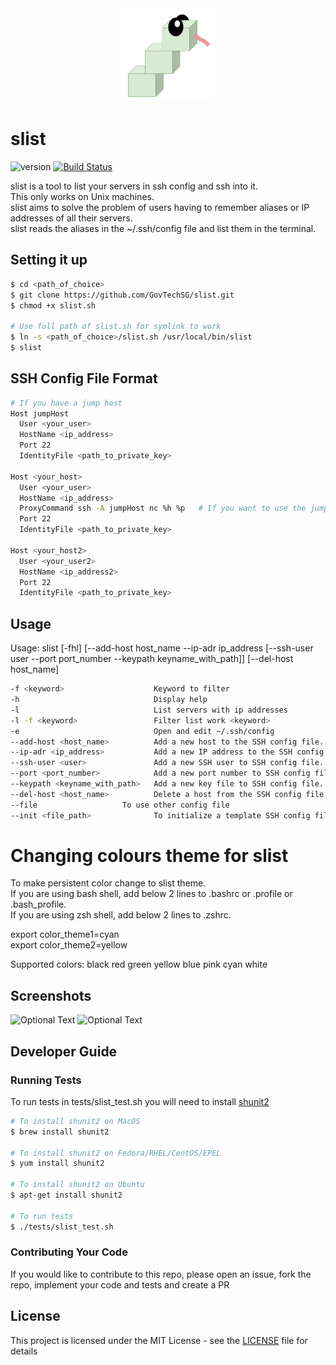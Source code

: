 <div id="logo" align="center">
    <img src="slist.png" alt="Tanuki" width="150" height="150"/>
</div>

# slist
![version](https://img.shields.io/github/release/GovTechSG/slist.svg?style=flat) [![Build Status](https://travis-ci.org/GovTechSG/slist.svg?branch=master)](https://travis-ci.org/GovTechSG/slist)

slist is a tool to list your servers in ssh config and ssh into it.<br/>
This only works on Unix machines.<br/>
slist aims to solve the problem of users having to remember aliases or IP addresses of all their servers.<br/>
slist reads the aliases in the ~/.ssh/config file and list them in the terminal.

## Setting it up

```bash
$ cd <path_of_choice>
$ git clone https://github.com/GovTechSG/slist.git
$ chmod +x slist.sh

# Use full path of slist.sh for symlink to work
$ ln -s <path_of_choice>/slist.sh /usr/local/bin/slist
$ slist
```

## SSH Config File Format

```bash
# If you have a jump host
Host jumpHost
  User <your_user>
  HostName <ip_address>
  Port 22
  IdentityFile <path_to_private_key>

Host <your_host>
  User <your_user>
  HostName <ip_address>
  ProxyCommand ssh -A jumpHost nc %h %p   # If you want to use the jumpHost to connect to the host
  Port 22
  IdentityFile <path_to_private_key>

Host <your_host2>
  User <your_user2>
  HostName <ip_address2>
  Port 22
  IdentityFile <path_to_private_key>
```

## Usage

Usage: slist [-fhl]
             [--add-host host_name --ip-adr ip_address [--ssh-user user --port port_number --keypath keyname_with_path]]
             [--del-host host_name]

```bash
-f <keyword>                    Keyword to filter
-h                              Display help
-l                              List servers with ip addresses
-l -f <keyword>                 Filter list work <keyword>
-e                              Open and edit ~/.ssh/config
--add-host <host_name>          Add a new host to the SSH config file. Must be used together with --ip-adr option
--ip-adr <ip_address>           Add a new IP address to the SSH config file. Must be used together with --add-host option
--ssh-user <user>               Add a new SSH user to SSH config file. Must be used together with --add-host and --ip-adr options
--port <port_number>            Add a new port number to SSH config file. Must be used together with --add-host and --ip-adr options
--keypath <keyname_with_path>   Add a new key file to SSH config file. Must be used together with --add-host and --ip-adr options
--del-host <host_name>          Delete a host from the SSH config file
--file                   To use other config file
--init <file_path>              To initialize a template SSH config file
```

# Changing colours theme for slist
To make persistent color change to slist theme. <br/>
If you are using bash shell, add below 2 lines to .bashrc or .profile or .bash_profile. <br/>
If you are using zsh shell, add below 2 lines to .zshrc. <br/>

export color_theme1=cyan<br/>
export color_theme2=yellow

Supported colors:
black red green yellow blue pink cyan white

## Screenshots

![Optional Text](../master/screenshots/slist.png)
![Optional Text](../master/screenshots/filter.png)

## Developer Guide

### Running Tests

To run tests in tests/slist_test.sh you will need to install [shunit2](https://github.com/kward/shunit2)

```bash
# To install shunit2 on MacOS
$ brew install shunit2

# To install shunit2 on Fedora/RHEL/CentOS/EPEL
$ yum install shunit2

# To install shunit2 on Ubuntu
$ apt-get install shunit2

# To run tests
$ ./tests/slist_test.sh
```

### Contributing Your Code

If you would like to contribute to this repo, please open an issue, fork the repo, implement your code and tests and create a PR

## License

This project is licensed under the MIT License - see the [LICENSE](LICENSE) file for details
